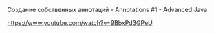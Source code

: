 Создание собственных аннотаций - Annotations #1 - Advanced Java

https://www.youtube.com/watch?v=9BbxPd3GPeU